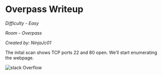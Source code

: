 # Overpass Writeup
*Difficulty - Easy*

*Room - Overpass*

*Created by: NinjaJc01*

The inital scan shows TCP ports 22 and 80 open. We’ll start enumerating the webpage.

![stack Overflow](img/nmap.png)
